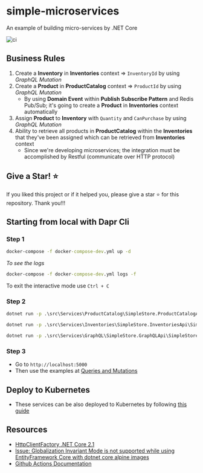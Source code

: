 # simple-microservices

An example of building micro-services by .NET Core

![ci](https://github.com/kimcu-on-thenet/simple-microservices/workflows/ci-simple-microservices/badge.svg)

## Business Rules

1. Create a **Inventory** in **Inventories** context => `InventoryId` by using _GraphQL Mutation_
2. Create a **Product** in **ProductCatalog** context => `ProductId` by using _GraphQL Mutation_
    - By using **Domain Event** within **Publish Subscribe Pattern** and Redis Pub/Sub; it's going to create a **Product** in **Inventories** context automatically
4. Assign **Product** to **Inventory** with `Quantity` and `CanPurchase` by using _GraphQL Mutation_
5. Ability to retrieve all products in **ProductCatalog** within the **Inventories** that they've been assigned which can be retrieved from **Inventories** context
    - Since we're developing microservices; the integration must be accomplished by Restful (communicate over HTTP protocol)

## Give a Star! :star:

If you liked this project or if it helped you, please give a star :star: for this repository. Thank you!!!

## Starting from local with Dapr Cli

### Step 1

```cmd
docker-compose -f docker-compose-dev.yml up -d
```

_To see the logs_

```cmd
docker-compose -f docker-compose-dev.yml logs -f
```

To exit the interactive mode use `Ctrl + C`

### Step 2

```cmd
dotnet run -p .\src\Services\ProductCatalog\SimpleStore.ProductCatalogApi\SimpleStore.ProductCatalogApi.csproj
```

```cmd
dotnet run -p .\src\Services\Inventories\SimpleStore.InventoriesApi\SimpleStore.InventoriesApi.csproj
```

```cmd
dotnet run -p .\src\Services\GraphQL\SimpleStore.GraphQLApi\SimpleStore.GraphQLApi.csproj
```

### Step 3

- Go to `http://localhost:5000`
- Then use the examples at [Queries and Mutations](QueriesAndMutations.md)


## Deploy to Kubernetes

- These services can be also deployed to Kubernetes by following [this guide](Helm/README.md)

## Resources

- [HttpClientFactory .NET Core 2.1](https://danieldonbavand.com/httpclientfactory-net-core-2-1/)
- [Issue: Globalization Invariant Mode is not supported while using EntityFramework Core with dotnet core alpine images](https://github.com/dotnet/efcore/issues/18025)
- [Github Actions Documentation](https://help.github.com/en/actions)